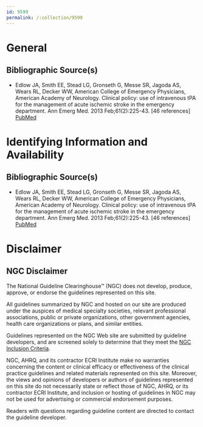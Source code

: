 ```yaml
---
id: 9599
permalink: /:collection/9599
---
```


# General

## Bibliographic Source(s)

- Edlow JA, Smith EE, Stead LG, Gronseth G, Messe SR, Jagoda AS, Wears RL, Decker WW, American College of Emergency Physicians, American Academy of Neurology. Clinical policy: use of intravenous tPA for the management of acute ischemic stroke in the emergency department. Ann Emerg Med. 2013 Feb;61(2):225-43. [46 references] [ PubMed ](http://www.ncbi.nlm.nih.gov/entrez/query.fcgi?cmd=Retrieve&db=pubmed&dopt=Abstract&list_uids=23331647)

# Identifying Information and Availability

## Bibliographic Source(s)

- Edlow JA, Smith EE, Stead LG, Gronseth G, Messe SR, Jagoda AS, Wears RL, Decker WW, American College of Emergency Physicians, American Academy of Neurology. Clinical policy: use of intravenous tPA for the management of acute ischemic stroke in the emergency department. Ann Emerg Med. 2013 Feb;61(2):225-43. [46 references] [ PubMed ](http://www.ncbi.nlm.nih.gov/entrez/query.fcgi?cmd=Retrieve&db=pubmed&dopt=Abstract&list_uids=23331647)

# Disclaimer

## NGC Disclaimer

The National Guideline Clearinghouse™ (NGC) does not develop, produce, approve, or endorse the guidelines represented on this site.

All guidelines summarized by NGC and hosted on our site are produced under the auspices of medical specialty societies, relevant professional associations, public or private organizations, other government agencies, health care organizations or plans, and similar entities.

Guidelines represented on the NGC Web site are submitted by guideline developers, and are screened solely to determine that they meet the [NGC Inclusion Criteria](/help-and-about/summaries/inclusion-criteria).

NGC, AHRQ, and its contractor ECRI Institute make no warranties concerning the content or clinical efficacy or effectiveness of the clinical practice guidelines and related materials represented on this site. Moreover, the views and opinions of developers or authors of guidelines represented on this site do not necessarily state or reflect those of NGC, AHRQ, or its contractor ECRI Institute, and inclusion or hosting of guidelines in NGC may not be used for advertising or commercial endorsement purposes.

Readers with questions regarding guideline content are directed to contact the guideline developer.

